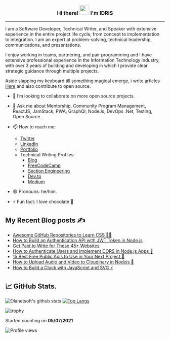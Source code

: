 <h3 align="center"> Hi there! <img src="https://raw.githubusercontent.com/MartinHeinz/MartinHeinz/master/wave.gif" width="30px"> I'm <B>IDRIS</B></h3>
<hr>

I am a Software Developer, Technical Writer, and Speaker with extensive experience in the entire project life cycle, from concept to implementation to integration. I am an expert at problem-solving, technical leadership, communications, and presentations.

I enjoy working in teams, partnering, and pair programming and I have extensive professional experience in the Information Technology industry, with over 3 years of building and developing in which I provide clear strategic guidance through multiple projects. 


Aside slapping my keyboard till something magical emerge, i write articles [Here](https://blog.idrisolubisi.com "My Blog") and also contribute to open source.

- 👯 I’m looking to collaborate on more open source projects.
- 💬 Ask me about Mentorship, Community Program Management, ReactJS, JamStack, PWA, GraphQl, NodeJs, DevOps .Net, Testing, Open Source..
- 📫 How to reach me: 
  * [Twitter](https://twitter.com/olanetsoft "My Twitter")
  * [LinkedIn](https://www.linkedin.com/in/olubisi-idris-ayinde-05727b17a/ "My LinkedIn")
  * [Portfolio](https://idrisolubisi.com "My portfolio")
  * Technical Writing Profiles:
    * [Blog](https://blog.idrisolubisi.com "Blog")
    * [FreeCodeCamp](https://www.freecodecamp.org/news/author/idris/ "FreeCodeCamp")
    * [Section Engineering](https://www.section.io/engineering-education/authors/idris-olubisi/)
    * [Dev.to](https://dev.to/olanetsoft "Dev.to")
    * [Medium](https://olanetsoft.medium.com/ "Medium")
   
- 😄 Pronouns: he/him.
- ⚡ Fun fact: I love chocolate 🥳

## My Recent Blog posts ✍️

<!-- BLOG-POST-LIST:START -->
- [Awesome GitHub Repositories to Learn CSS 👨‍💻](https://blog.idrisolubisi.com/awesome-github-repositories-to-learn-css)
- [How to Build an Authentication API with JWT Token in Node.js](https://www.section.io/engineering-education/how-to-build-authentication-api-with-jwt-token-in-nodejs/)
- [Get Paid to Write for These 45+ Websites](https://blog.idrisolubisi.com/get-paid-to-write-for-these-45-websites)
- [How to Authenticate Users and Implement CORS in Node.js Apps 🔎](https://www.freecodecamp.org/news/how-to-authenticate-users-and-implement-cors-in-nodejs-applications/)
- [15 Best Free Public Apis to Use in Your Next Project 🚀](https://blog.idrisolubisi.com/15-best-free-public-apis-to-use-in-your-next-project)
- [How to Upload Audio and Video to Cloudinary in Nodejs 🚀](https://blog.idrisolubisi.com/how-to-upload-audio-and-video-to-cloudinary-in-nodejs)
- [How to Build a Clock with JavaScript and SVG ⚡️](https://www.section.io/engineering-education/how-to-build-a-clock-with-javascript-and-svg/)
<!-- BLOG-POST-LIST:END -->

## &#x1f4c8; GitHub Stats.

![Olanetsoft's github stats](https://github-readme-stats.vercel.app/api?username=olanetsoft&show_icons=true&theme=tokyonight)
[![Top Langs](https://github-readme-stats.vercel.app/api/top-langs/?username=olanetsoft&layout=compact&theme=tokyonight)](https://github.com/Olanetsoft)


![trophy](https://github-profile-trophy.vercel.app/?username=olanetsoft)

Started counting on <b>05/07/2021</b>

![Profile views](https://gpvc.arturio.dev/olanetsoft)  
<!--
**Olanetsoft/Olanetsoft** is a ✨ _special_ ✨ repository because its `README.md` (this file) appears on your GitHub profile.



Here are some ideas to get you started:

- 🔭 I’m currently working on ...
- 🌱 I’m currently learning ...
- 👯 I’m looking to collaborate on ...
- 🤔 I’m looking for help with ...
- 💬 Ask me about ...
- 📫 How to reach me: ...
- 😄 Pronouns: ...
- ⚡ Fun fact: ...
-->
